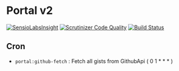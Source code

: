 Portal v2
=========

[![SensioLabsInsight](https://insight.sensiolabs.com/projects/59362d6e-c0f4-4862-9cde-74f41a9a2e91/big.png)](https://insight.sensiolabs.com/projects/59362d6e-c0f4-4862-9cde-74f41a9a2e91)
[![Scrutinizer Code Quality](https://scrutinizer-ci.com/g/qsomazzi/portal.v2/badges/quality-score.png?b=master)](https://scrutinizer-ci.com/g/qsomazzi/portal.v2/?branch=master)
[![Build Status](https://scrutinizer-ci.com/g/qsomazzi/portal.v2/badges/build.png?b=master)](https://scrutinizer-ci.com/g/qsomazzi/portal.v2/build-status/master)

Cron
----

* `portal:github-fetch` : Fetch all gists from GithubApi ( 0 1 * * * )
